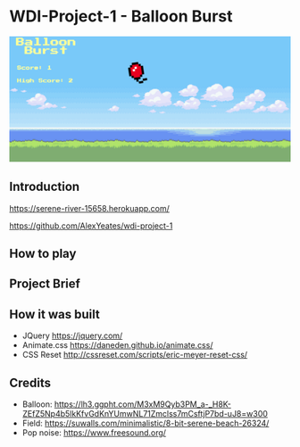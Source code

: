 <h1>WDI-Project-1 - Balloon Burst</h1>

<img src="images/screenshot.png"></img>

<h2>Introduction</h2>

https://serene-river-15658.herokuapp.com/

https://github.com/AlexYeates/wdi-project-1




<h2>How to play</h2>


<h2>Project Brief</h2>

<h2>How it was built</h2>

- JQuery https://jquery.com/
- Animate.css https://daneden.github.io/animate.css/
- CSS Reset http://cssreset.com/scripts/eric-meyer-reset-css/

<h2>Credits</h2>

- Balloon: https://lh3.ggpht.com/M3xM9Qyb3PM_a-_H8K-ZEfZ5Np4b5lkKfvGdKnYUmwNL71Zmclss7mCsftjP7bd-uJ8=w300
- Field: https://suwalls.com/minimalistic/8-bit-serene-beach-26324/
- Pop noise: https://www.freesound.org/